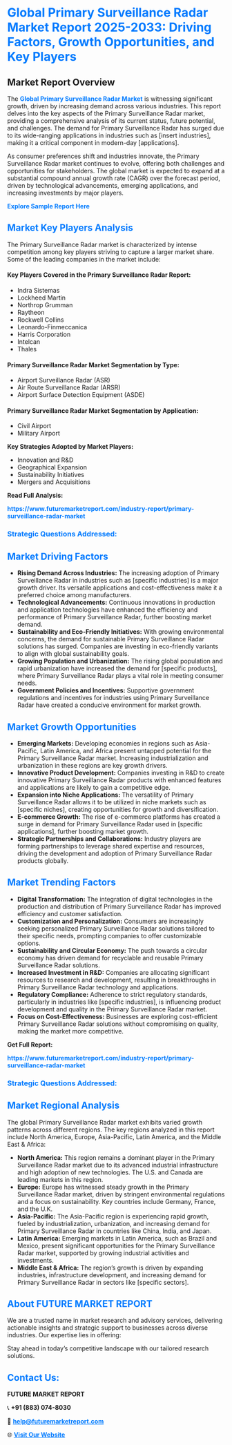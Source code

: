 <h1 style="color: #007BFF;">Global Primary Surveillance Radar Market Report 2025-2033: Driving Factors, Growth Opportunities, and Key Players</h1>

<section id="overview">
<h2>Market Report Overview</h2>
<p>The <a href="https://www.futuremarketreport.com/industry-report/primary-surveillance-radar-market" style="color: #007BFF; text-decoration: none;"><strong>Global Primary Surveillance Radar Market</strong></a> is witnessing significant growth, driven by increasing demand across various industries. This report delves into the key aspects of the Primary Surveillance Radar market, providing a comprehensive analysis of its current status, future potential, and challenges. The demand for Primary Surveillance Radar has surged due to its wide-ranging applications in industries such as [insert industries], making it a critical component in modern-day [applications].</p>
<p>As consumer preferences shift and industries innovate, the Primary Surveillance Radar market continues to evolve, offering both challenges and opportunities for stakeholders. The global market is expected to expand at a substantial compound annual growth rate (CAGR) over the forecast period, driven by technological advancements, emerging applications, and increasing investments by major players.</p>
</section>

<section id="overview">
<p><a href="https://www.futuremarketreport.com/request-sample/reportId=87899" style="color: #007BFF; text-decoration: none;"><strong>Explore Sample Report Here</strong></a></p>
</section>

<section id="key-players">
<h2 style="color: #007BFF;">Market Key Players Analysis</h2>
<p>The Primary Surveillance Radar market is characterized by intense competition among key players striving to capture a larger market share. Some of the leading companies in the market include:</p>
<h4>Key Players Covered in the Primary Surveillance Radar Report:</h4>
<ul><li>Indra Sistemas</li><li>Lockheed Martin</li><li>Northrop Grumman</li><li>Raytheon</li><li>Rockwell Collins</li><li>Leonardo-Finmeccanica</li><li>Harris Corporation</li><li>Intelcan</li><li>Thales</li></ul>
<h4>Primary Surveillance Radar Market Segmentation by Type:</h4>
<ul><li>Airport Surveillance Radar (ASR)</li><li>Air Route Surveillance Radar (ARSR)</li><li>Airport Surface Detection Equipment (ASDE)</li></ul>

<h4>Primary Surveillance Radar Market Segmentation by Application:</h4>
<ul><li>Civil Airport</li><li>Military Airport</li></ul>
<p><strong>Key Strategies Adopted by Market Players:</strong></p>
<ul>
<li>Innovation and R&D</li>
<li>Geographical Expansion</li>
<li>Sustainability Initiatives</li>
<li>Mergers and Acquisitions</li>
</ul>
</section>

<section>
<p><strong>Read Full Analysis: </strong></p><a href="https://www.futuremarketreport.com/industry-report/primary-surveillance-radar-market" style="color: #007BFF; text-decoration: none;"><strong>https://www.futuremarketreport.com/industry-report/primary-surveillance-radar-market</strong></a>
<h3 style="color: #007BFF;">Strategic Questions Addressed:</h3>
</section>

<section id="driving-factors">
<h2 style="color: #007BFF;">Market Driving Factors</h2>
<ul>
<li><strong>Rising Demand Across Industries:</strong> The increasing adoption of Primary Surveillance Radar in industries such as [specific industries] is a major growth driver. Its versatile applications and cost-effectiveness make it a preferred choice among manufacturers.</li>
<li><strong>Technological Advancements:</strong> Continuous innovations in production and application technologies have enhanced the efficiency and performance of Primary Surveillance Radar, further boosting market demand.</li>
<li><strong>Sustainability and Eco-Friendly Initiatives:</strong> With growing environmental concerns, the demand for sustainable Primary Surveillance Radar solutions has surged. Companies are investing in eco-friendly variants to align with global sustainability goals.</li>
<li><strong>Growing Population and Urbanization:</strong> The rising global population and rapid urbanization have increased the demand for [specific products], where Primary Surveillance Radar plays a vital role in meeting consumer needs.</li>
<li><strong>Government Policies and Incentives:</strong> Supportive government regulations and incentives for industries using Primary Surveillance Radar have created a conducive environment for market growth.</li>
</ul>
</section>

<section id="growth-opportunities">
<h2 style="color: #007BFF;">Market Growth Opportunities</h2>
<ul>
<li><strong>Emerging Markets:</strong> Developing economies in regions such as Asia-Pacific, Latin America, and Africa present untapped potential for the Primary Surveillance Radar market. Increasing industrialization and urbanization in these regions are key growth drivers.</li>
<li><strong>Innovative Product Development:</strong> Companies investing in R&D to create innovative Primary Surveillance Radar products with enhanced features and applications are likely to gain a competitive edge.</li>
<li><strong>Expansion into Niche Applications:</strong> The versatility of Primary Surveillance Radar allows it to be utilized in niche markets such as [specific niches], creating opportunities for growth and diversification.</li>
<li><strong>E-commerce Growth:</strong> The rise of e-commerce platforms has created a surge in demand for Primary Surveillance Radar used in [specific applications], further boosting market growth.</li>
<li><strong>Strategic Partnerships and Collaborations:</strong> Industry players are forming partnerships to leverage shared expertise and resources, driving the development and adoption of Primary Surveillance Radar products globally.</li>
</ul>
</section>

<section id="trending-factors">
<h2 style="color: #007BFF;">Market Trending Factors</h2>
<ul>
<li><strong>Digital Transformation:</strong> The integration of digital technologies in the production and distribution of Primary Surveillance Radar has improved efficiency and customer satisfaction.</li>
<li><strong>Customization and Personalization:</strong> Consumers are increasingly seeking personalized Primary Surveillance Radar solutions tailored to their specific needs, prompting companies to offer customizable options.</li>
<li><strong>Sustainability and Circular Economy:</strong> The push towards a circular economy has driven demand for recyclable and reusable Primary Surveillance Radar solutions.</li>
<li><strong>Increased Investment in R&D:</strong> Companies are allocating significant resources to research and development, resulting in breakthroughs in Primary Surveillance Radar technology and applications.</li>
<li><strong>Regulatory Compliance:</strong> Adherence to strict regulatory standards, particularly in industries like [specific industries], is influencing product development and quality in the Primary Surveillance Radar market.</li>
<li><strong>Focus on Cost-Effectiveness:</strong> Businesses are exploring cost-efficient Primary Surveillance Radar solutions without compromising on quality, making the market more competitive.</li>
</ul>
</section>

<section>
<p><strong>Get Full Report: </strong></p><a href="https://www.futuremarketreport.com/industry-report/primary-surveillance-radar-market" style="color: #007BFF; text-decoration: none;"><strong>https://www.futuremarketreport.com/industry-report/primary-surveillance-radar-market</strong></a>
<h3 style="color: #007BFF;">Strategic Questions Addressed:</h3>
</section>


<section id="regional-analysis">
<h2 style="color: #007BFF;">Market Regional Analysis</h2>
<p>The global Primary Surveillance Radar market exhibits varied growth patterns across different regions. The key regions analyzed in this report include North America, Europe, Asia-Pacific, Latin America, and the Middle East & Africa:</p>
<ul>
<li><strong>North America:</strong> This region remains a dominant player in the Primary Surveillance Radar market due to its advanced industrial infrastructure and high adoption of new technologies. The U.S. and Canada are leading markets in this region.</li>
<li><strong>Europe:</strong> Europe has witnessed steady growth in the Primary Surveillance Radar market, driven by stringent environmental regulations and a focus on sustainability. Key countries include Germany, France, and the U.K.</li>
<li><strong>Asia-Pacific:</strong> The Asia-Pacific region is experiencing rapid growth, fueled by industrialization, urbanization, and increasing demand for Primary Surveillance Radar in countries like China, India, and Japan.</li>
<li><strong>Latin America:</strong> Emerging markets in Latin America, such as Brazil and Mexico, present significant opportunities for the Primary Surveillance Radar market, supported by growing industrial activities and investments.</li>
<li><strong>Middle East & Africa:</strong> The region’s growth is driven by expanding industries, infrastructure development, and increasing demand for Primary Surveillance Radar in sectors like [specific sectors].</li>
</ul>
</section>

<footer>
<h2 style="color: #007BFF;">About FUTURE MARKET REPORT</h2>
<p>We are a trusted name in market research and advisory services, delivering actionable insights and strategic support to businesses across diverse industries. Our expertise lies in offering:</p>

<p>Stay ahead in today’s competitive landscape with our tailored research solutions.</p>

<h2 style="color: #007BFF;">Contact Us:</h2>
<p><strong>FUTURE MARKET REPORT</strong></p>
<p>📞 <strong>+91 (883) 074-8030</strong></p>
<p>📧 <strong><a href="mailto:help@futuremarketreport.com" style="color: #007BFF;">help@futuremarketreport.com</a></strong></p>
<p>🌐 <strong><a href="https://www.futuremarketreport.com/" style="color: #007BFF;">Visit Our Website</a></strong></p>
</footer>